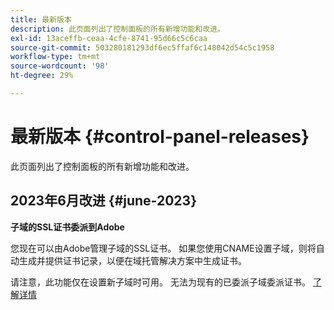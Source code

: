 ```yaml
---
title: 最新版本
description: 此页面列出了控制面板的所有新增功能和改进。
exl-id: 13aceffb-ceaa-4cfe-8741-95d66c5c6caa
source-git-commit: 503280181293df6ec5ffaf6c148042d54c5c1958
workflow-type: tm+mt
source-wordcount: '98'
ht-degree: 29%

---
```


# 最新版本 {#control-panel-releases}

此页面列出了控制面板的所有新增功能和改进。

## 2023年6月改进 {#june-2023}

**子域的SSL证书委派到Adobe**

您现在可以由Adobe管理子域的SSL证书。 如果您使用CNAME设置子域，则将自动生成并提供证书记录，以便在域托管解决方案中生成证书。

请注意，此功能仅在设置新子域时可用。 无法为现有的已委派子域委派证书。 [了解详情](../subdomains-certificates/using/setting-up-new-subdomain.md)
